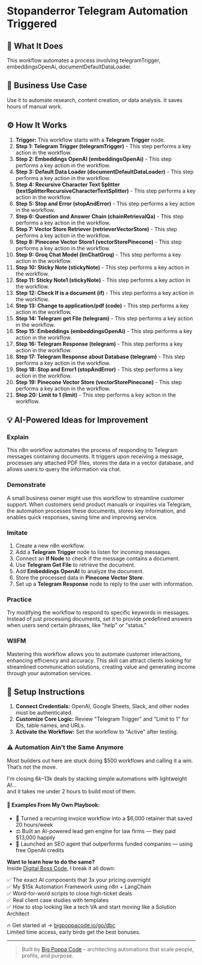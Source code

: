 # Stopanderror Telegram Automation Triggered

## 🚀 What It Does
This workflow automates a process involving telegramTrigger, embeddingsOpenAi, documentDefaultDataLoader.

## 💼 Business Use Case
Use it to automate research, content creation, or data analysis. It saves hours of manual work.

## ⚙️ How It Works
1.  **Trigger:** This workflow starts with a **Telegram Trigger** node.
2. **Step 1: Telegram Trigger (telegramTrigger)** - This step performs a key action in the workflow.
3. **Step 2: Embeddings OpenAI (embeddingsOpenAi)** - This step performs a key action in the workflow.
4. **Step 3: Default Data Loader (documentDefaultDataLoader)** - This step performs a key action in the workflow.
5. **Step 4: Recursive Character Text Splitter (textSplitterRecursiveCharacterTextSplitter)** - This step performs a key action in the workflow.
6. **Step 5: Stop and Error (stopAndError)** - This step performs a key action in the workflow.
7. **Step 6: Question and Answer Chain (chainRetrievalQa)** - This step performs a key action in the workflow.
8. **Step 7: Vector Store Retriever (retrieverVectorStore)** - This step performs a key action in the workflow.
9. **Step 8: Pinecone Vector Store1 (vectorStorePinecone)** - This step performs a key action in the workflow.
10. **Step 9: Groq Chat Model (lmChatGroq)** - This step performs a key action in the workflow.
11. **Step 10: Sticky Note (stickyNote)** - This step performs a key action in the workflow.
12. **Step 11: Sticky Note1 (stickyNote)** - This step performs a key action in the workflow.
13. **Step 12: Check If is a document (if)** - This step performs a key action in the workflow.
14. **Step 13: Change to application/pdf (code)** - This step performs a key action in the workflow.
15. **Step 14: Telegram get File (telegram)** - This step performs a key action in the workflow.
16. **Step 15: Embeddings (embeddingsOpenAi)** - This step performs a key action in the workflow.
17. **Step 16: Telegram Response (telegram)** - This step performs a key action in the workflow.
18. **Step 17: Telegram Response about Database (telegram)** - This step performs a key action in the workflow.
19. **Step 18: Stop and Error1 (stopAndError)** - This step performs a key action in the workflow.
20. **Step 19: Pinecone Vector Store (vectorStorePinecone)** - This step performs a key action in the workflow.
21. **Step 20: Limit to 1 (limit)** - This step performs a key action in the workflow.

## 💡 AI-Powered Ideas for Improvement
### Explain
This n8n workflow automates the process of responding to Telegram messages containing documents. It triggers upon receiving a message, processes any attached PDF files, stores the data in a vector database, and allows users to query the information via chat.

### Demonstrate
A small business owner might use this workflow to streamline customer support. When customers send product manuals or inquiries via Telegram, the automation processes these documents, stores key information, and enables quick responses, saving time and improving service.

### Imitate
1. Create a new n8n workflow.
2. Add a **Telegram Trigger** node to listen for incoming messages.
3. Connect an **If Node** to check if the message contains a document.
4. Use **Telegram Get File** to retrieve the document.
5. Add **Embeddings OpenAI** to analyze the document.
6. Store the processed data in **Pinecone Vector Store**.
7. Set up a **Telegram Response** node to reply to the user with information.

### Practice
Try modifying the workflow to respond to specific keywords in messages. Instead of just processing documents, set it to provide predefined answers when users send certain phrases, like "help" or "status."

### WIIFM
Mastering this workflow allows you to automate customer interactions, enhancing efficiency and accuracy. This skill can attract clients looking for streamlined communication solutions, creating value and generating income through your automation services.

## 🔧 Setup Instructions
1. **Connect Credentials:** OpenAI, Google Sheets, Slack, and other nodes must be authenticated.
2. **Customize Core Logic:** Review "Telegram Trigger" and "Limit to 1" for IDs, table names, and URLs.
3. **Activate the Workflow:** Set the workflow to "Active" after testing.

### ⚠️ Automation Ain’t the Same Anymore

Most builders out here are stuck doing $500 workflows and calling it a win.  
That’s not the move.  

I'm closing $6k–$13k deals by stacking simple automations with lightweight AI...  
and it takes me under 2 hours to build most of them.

#### 🧠 Examples From My Own Playbook:
- 🔁 Turned a recurring invoice workflow into a $6,000 retainer that saved 20 hours/week  
- ⚖️ Built an AI-powered lead gen engine for law firms — they paid $13,000 happily  
- 🚀 Launched an SEO agent that outperforms funded companies — using free OpenAI credits  

**Want to learn how to do the same?**  
Inside [Digital Boss Code](https://bigpoppacode.io/go/dbc), I break it all down:

✅ The exact AI components that 3x your pricing overnight  
✅ My $15k Automation Framework using n8n + LangChain  
✅ Word-for-word scripts to close high-ticket deals  
✅ Real client case studies with templates  
✅ How to stop looking like a tech VA and start moving like a Solution Architect  

🔥 Get started at → [bigpoppacode.io/go/dbc](https://bigpoppacode.io/go/dbc)  
Limited time access, early birds get the best bonuses.

---
> Built by [Big Poppa Code](https://bigpoppacode.io) – architecting automations that scale people, profits, and purpose.
